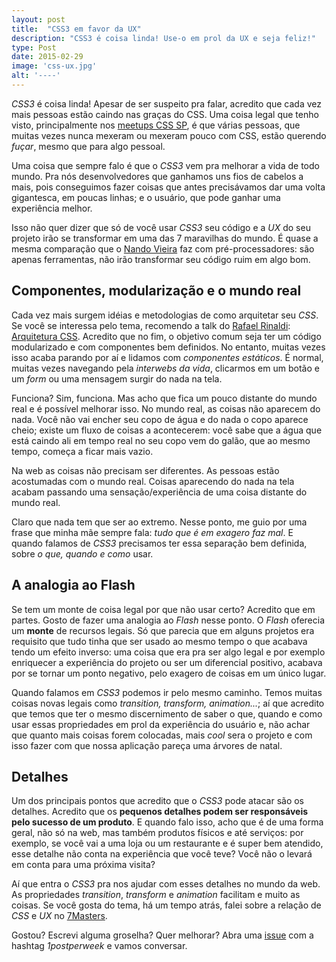 ```yaml
---
layout: post
title:  "CSS3 em favor da UX"
description: "CSS3 é coisa linda! Use-o em prol da UX e seja feliz!"
type: Post
date: 2015-02-29
image: 'css-ux.jpg'
alt: '----'
---
```


*CSS3* é coisa linda! Apesar de ser suspeito pra falar, acredito que cada vez mais pessoas estão caindo nas graças do CSS. Uma coisa legal que tenho visto, principalmente nos [meetups CSS SP](https://github.com/raphaelfabeni/css-sp), é que várias pessoas, que muitas vezes nunca mexeram ou mexeram pouco com CSS, estão querendo *fuçar*, mesmo que para algo pessoal.

Uma coisa que sempre falo é que o *CSS3* vem pra melhorar a vida de todo mundo. Pra nós desenvolvedores que ganhamos uns fios de cabelos a mais, pois conseguimos fazer coisas que antes precisávamos dar uma volta gigantesca, em poucas linhas; e o usuário, que pode ganhar uma experiência melhor.

Isso não quer dizer que só de você usar *CSS3* seu código e a *UX* do seu projeto irão se transformar em uma das 7 maravilhas do mundo. É quase a mesma comparação que o [Nando Vieira](https://twitter.com/fnando) faz com pré-processadores: são apenas ferramentas, não irão transformar seu código ruim em algo bom.

## Componentes, modularização e o mundo real

Cada vez mais surgem idéias e metodologias de como arquitetar seu *CSS*. Se você se interessa pelo tema, recomendo a talk do [Rafael Rinaldi](https://twitter.com/rafaelrinaldi): [Arquitetura CSS](https://speakerdeck.com/rafaelrinaldi/arquitetura-css). Acredito que no fim, o objetivo comum seja ter um código modularizado e com componentes bem definidos. No entanto, muitas vezes isso acaba parando por aí e lidamos com *componentes estáticos*. É normal, muitas vezes navegando pela *interwebs da vida*, clicarmos em um botão e um *form* ou uma mensagem surgir do nada na tela.

Funciona? Sim, funciona. Mas acho que fica um pouco distante do mundo real e é possível melhorar isso. No mundo real, as coisas não aparecem do nada. Você não vai encher seu copo de água e do nada o copo aparece cheio; existe um fluxo de coisas a acontecerem: você sabe que a água que está caindo ali em tempo real no seu copo vem do galão, que ao mesmo tempo, começa a ficar mais vazio.

Na web as coisas não precisam ser diferentes. As pessoas estão acostumadas com o mundo real. Coisas aparecendo do nada na tela acabam passando uma sensação/experiência de uma coisa distante do mundo real.

Claro que nada tem que ser ao extremo. Nesse ponto, me guio por uma frase que minha mãe sempre fala: *tudo que é em exagero faz mal*. E quando falamos de *CSS3* precisamos ter essa separação bem definida, sobre *o que, quando e como* usar.

## A analogia ao Flash

Se tem um monte de coisa legal por que não usar certo? Acredito que em partes. Gosto de fazer uma analogia ao *Flash* nesse ponto. O *Flash* oferecia um **monte** de recursos legais. Só que parecia que em alguns projetos era requisito que tudo tinha que ser usado ao mesmo tempo o que acabava tendo um efeito inverso: uma coisa que era pra ser algo legal e por exemplo enriquecer a experiência do projeto ou ser um diferencial positivo, acabava por se tornar um ponto negativo, pelo exagero de coisas em um único lugar.

Quando falamos em *CSS3* podemos ir pelo mesmo caminho. Temos muitas coisas novas legais como *transition, transform, animation...*; aí que acredito que temos que ter o mesmo discernimento de saber o que, quando e como usar essas propriedades em prol da experiência do usuário e, não achar que quanto mais coisas forem colocadas, mais *cool* sera o projeto e com isso fazer com que nossa aplicação pareça uma árvores de natal.

## Detalhes

Um dos principais pontos que acredito que o *CSS3* pode atacar são os detalhes. Acredito que os **pequenos detalhes podem ser responsáveis pelo sucesso de um produto**. E quando falo isso, acho que é de uma forma geral, não só na web, mas também produtos físicos e até serviços: por exemplo, se você vai a uma loja ou um restaurante e é super bem atendido, esse detalhe não conta na experiência que você teve? Você não o levará em conta para uma próxima visita?

Aí que entra o *CSS3* pra nos ajudar com esses detalhes no mundo da web. As propriedades *transition*, *transform* e *animation* facilitam e muito as coisas. Se você gosta do tema, há um tempo atrás, falei sobre a relação de *CSS* e *UX* no [7Masters](http://setemasters.imasters.com.br/edicoes/css/).

Gostou? Escrevi alguma groselha? Quer melhorar? Abra uma [issue](https://github.com/raphaelfabeni/raphaelfabeni.github.io/issues) com a hashtag *1postperweek* e vamos conversar.







